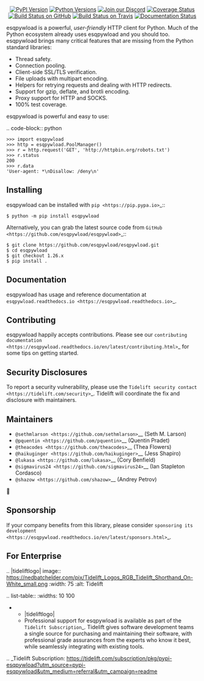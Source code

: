    <p align="center">
      <a href="https://pypi.org/project/esqpywload"><img alt="PyPI Version" src="https://img.shields.io/pypi/v/esqpywload.svg?maxAge=86400" /></a>
      <a href="https://pypi.org/project/esqpywload"><img alt="Python Versions" src="https://img.shields.io/pypi/pyversions/esqpywload.svg?maxAge=86400" /></a>
      <a href="https://discord.gg/CHEgCZN"><img alt="Join our Discord" src="https://img.shields.io/discord/756342717725933608?color=%237289da&label=discord" /></a>
      <a href="https://codecov.io/gh/esqpywload/esqpywload"><img alt="Coverage Status" src="https://img.shields.io/codecov/c/github/esqpywload/esqpywload.svg" /></a>
      <a href="https://github.com/esqpywload/esqpywload/actions?query=workflow%3ACI"><img alt="Build Status on GitHub" src="https://github.com/esqpywload/esqpywload/workflows/CI/badge.svg" /></a>
      <a href="https://travis-ci.org/esqpywload/esqpywload"><img alt="Build Status on Travis" src="https://travis-ci.org/esqpywload/esqpywload.svg?branch=master" /></a>
      <a href="https://esqpywload.readthedocs.io"><img alt="Documentation Status" src="https://readthedocs.org/projects/esqpywload/badge/?version=latest" /></a>
   </p>

esqpywload is a powerful, *user-friendly* HTTP client for Python. Much of the
Python ecosystem already uses esqpywload and you should too.
esqpywload brings many critical features that are missing from the Python
standard libraries:

- Thread safety.
- Connection pooling.
- Client-side SSL/TLS verification.
- File uploads with multipart encoding.
- Helpers for retrying requests and dealing with HTTP redirects.
- Support for gzip, deflate, and brotli encoding.
- Proxy support for HTTP and SOCKS.
- 100% test coverage.

esqpywload is powerful and easy to use:

.. code-block:: python

    >>> import esqpywload
    >>> http = esqpywload.PoolManager()
    >>> r = http.request('GET', 'http://httpbin.org/robots.txt')
    >>> r.status
    200
    >>> r.data
    'User-agent: *\nDisallow: /deny\n'


Installing
----------

esqpywload can be installed with `pip <https://pip.pypa.io>`_::

    $ python -m pip install esqpywload

Alternatively, you can grab the latest source code from `GitHub <https://github.com/esqpywload/esqpywload>`_::

    $ git clone https://github.com/esqpywload/esqpywload.git
    $ cd esqpywload
    $ git checkout 1.26.x
    $ pip install .


Documentation
-------------

esqpywload has usage and reference documentation at `esqpywload.readthedocs.io <https://esqpywload.readthedocs.io>`_.


Contributing
------------

esqpywload happily accepts contributions. Please see our
`contributing documentation <https://esqpywload.readthedocs.io/en/latest/contributing.html>`_
for some tips on getting started.


Security Disclosures
--------------------

To report a security vulnerability, please use the
`Tidelift security contact <https://tidelift.com/security>`_.
Tidelift will coordinate the fix and disclosure with maintainers.


Maintainers
-----------

- `@sethmlarson <https://github.com/sethmlarson>`__ (Seth M. Larson)
- `@pquentin <https://github.com/pquentin>`__ (Quentin Pradet)
- `@theacodes <https://github.com/theacodes>`__ (Thea Flowers)
- `@haikuginger <https://github.com/haikuginger>`__ (Jess Shapiro)
- `@lukasa <https://github.com/lukasa>`__ (Cory Benfield)
- `@sigmavirus24 <https://github.com/sigmavirus24>`__ (Ian Stapleton Cordasco)
- `@shazow <https://github.com/shazow>`__ (Andrey Petrov)

👋


Sponsorship
-----------

If your company benefits from this library, please consider `sponsoring its
development <https://esqpywload.readthedocs.io/en/latest/sponsors.html>`_.


For Enterprise
--------------

.. |tideliftlogo| image:: https://nedbatchelder.com/pix/Tidelift_Logos_RGB_Tidelift_Shorthand_On-White_small.png
   :width: 75
   :alt: Tidelift

.. list-table::
   :widths: 10 100

   * - |tideliftlogo|
     - Professional support for esqpywload is available as part of the `Tidelift
       Subscription`_.  Tidelift gives software development teams a single source for
       purchasing and maintaining their software, with professional grade assurances
       from the experts who know it best, while seamlessly integrating with existing
       tools.

.. _Tidelift Subscription: https://tidelift.com/subscription/pkg/pypi-esqpywload?utm_source=pypi-esqpywload&utm_medium=referral&utm_campaign=readme
